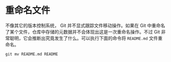 # 重命名文件

不像其它的版本控制系统， Git 并不显式跟踪文件移动操作。如果在 Git 中重命名了某个文件，仓库中存储的元数据并不会体现出这是一次重命名操作。不过 Git 非常聪明，它会推断出究竟发生了什么。可以执行下面的命令将 `README.md` 文件重命名。

```shell
git mv README.md README
```

